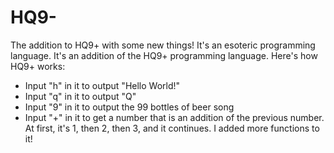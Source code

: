 # HQ9-
The addition to HQ9+ with some new things!
It's an esoteric programming language. It's an addition of the HQ9+ programming language. Here's how HQ9+ works:
- Input "h" in it to output "Hello World!"
- Input "q" in it to output "Q"
- Input "9" in it to output the 99 bottles of beer song
- Input "+" in it to get a number that is an addition of the previous number. At first, it's 1, then 2, then 3, and it continues.
I added more functions to it!
